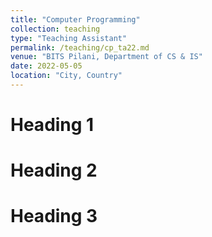 ```yaml
---
title: "Computer Programming"
collection: teaching
type: "Teaching Assistant"
permalink: /teaching/cp_ta22.md
venue: "BITS Pilani, Department of CS & IS"
date: 2022-05-05
location: "City, Country"
---
```



Heading 1
======

Heading 2
======

Heading 3
======